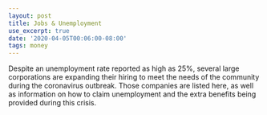 ```yaml
---
layout: post
title: Jobs & Unemployment
use_excerpt: true
date: '2020-04-05T00:06:00-08:00'
tags: money
---
```

Despite an unemployment rate reported as high as 25%, several large corporations are expanding their hiring to meet the needs of the community during the coronavirus outbreak. Those companies are listed here, as well as information on how to claim unemployment and the extra benefits being provided during this crisis.
<!--more-->